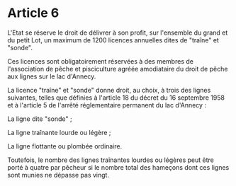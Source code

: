 # Article 6

L'Etat se réserve le droit de délivrer à son profit, sur l'ensemble du grand et du petit Lot, un maximum de 1200 licences annuelles dites de "traîne" et "sonde".

Ces licences sont obligatoirement réservées à des membres de l'association de pêche et pisciculture agréée amodiataire du droit de pêche aux lignes sur le lac d'Annecy.

La licence "traîne" et "sonde" donne droit, au choix, à trois des lignes suivantes, telles que définies à l'article 18 du décret du 16 septembre 1958 et à l'article 5 de l'arrêté réglementaire permanent du lac d'Annecy :

La ligne dite "sonde" ;

La ligne traînante lourde ou légère ;

La ligne flottante ou plombée ordinaire.

Toutefois, le nombre des lignes traînantes lourdes ou légères peut être porté à quatre par pêcheur si le nombre total des hameçons dont ces lignes sont munies ne dépasse pas vingt.
